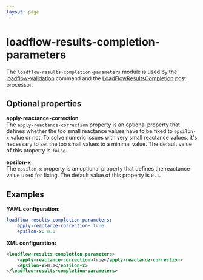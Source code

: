```yaml
---
layout: page
---
```


# loadflow-results-completion-parameters
The `loadflow-results-completion-parameters` module is used by the [loadflow-validation](../itools/loadflow-validation.md) command and the [LoadFlowResultsCompletion](../../grid/formats/import-post-processor.md#loadflow-post-processor) post processor.

## Optional properties

**apply-reactance-correction**  
The `apply-reactance-correction` property is an optional property that defines whether the too small reactance values have to be fixed to `epsilon-x` value or not. To solve numeric issues with very small reactance values, it's necessary to set the too small values to a minimal value. The default value of this property is `false`.

**epsilon-x**  
The `epsilon-x` property is an optional property that defines the reactance value used for fixing. The default value of this property is `0.1`.
 
## Examples

**YAML configuration:**
```yaml
loadflow-results-completion-parameters:
    apply-reactance-correction: true
    epsilon-x: 0.1
```

**XML configuration:**
```xml
<loadflow-results-completion-parameters>
    <apply-reactance-correction>true</apply-reactance-correction>
    <epsilon-x>0.1</epsilon-x>
</loadflow-results-completion-parameters>
```
